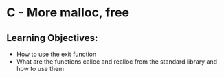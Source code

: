 # C - More malloc, free

## Learning Objectives:
* How to use the exit function
* What are the functions calloc and realloc from the standard library and how to use them 

